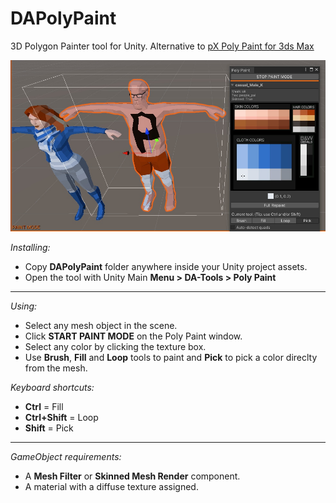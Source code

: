 # DAPolyPaint

3D Polygon Painter tool for Unity. Alternative to [pX Poly Paint for 3ds Max](https://github.com/piXelicidio/pxMaxScript/tree/master/PolyPainter)

![screenshot](da-polypaint-screenshot.jpg)

*Installing:*
- Copy **DAPolyPaint** folder anywhere inside your Unity project assets.
- Open the tool with Unity Main **Menu > DA-Tools > Poly Paint**
---
*Using:*
- Select any mesh object in the scene. 
- Click **START PAINT MODE** on the Poly Paint window.
- Select any color by clicking the texture box.
- Use **Brush**, **Fill** and **Loop** tools to paint and **Pick** to pick a color direclty from the mesh.

*Keyboard shortcuts:*
- **Ctrl** = Fill
- **Ctrl+Shift** = Loop
- **Shift** = Pick
---
*GameObject requirements:*
- A **Mesh Filter** or **Skinned Mesh Render** component.
- A material with a diffuse texture assigned.
